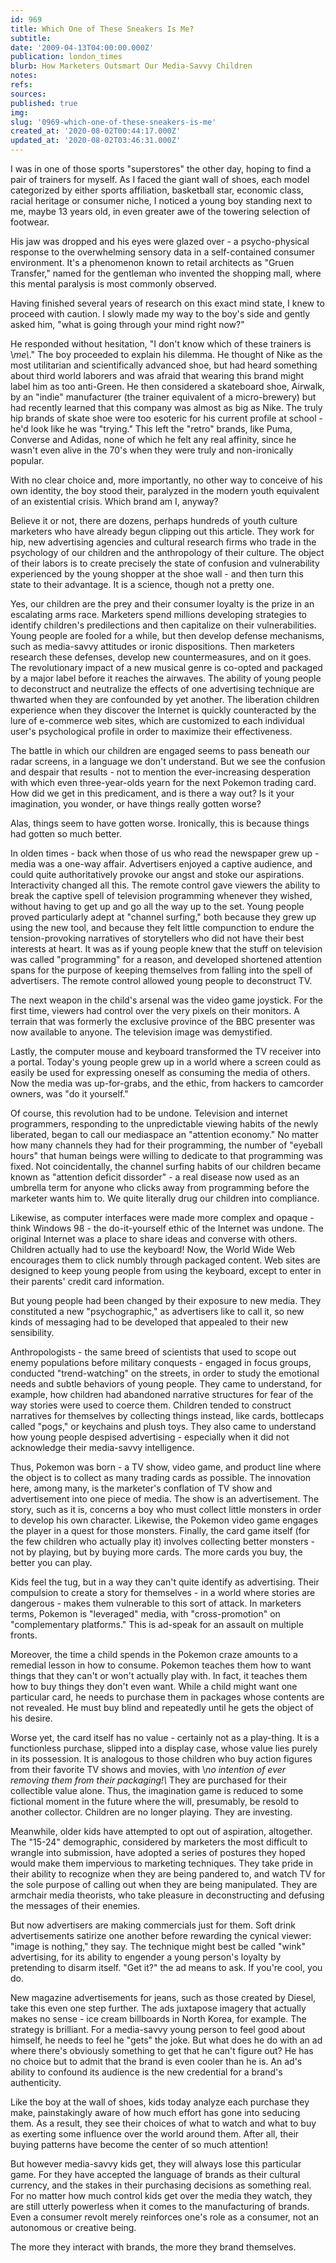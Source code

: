 ```yaml
---
id: 969
title: Which One of These Sneakers Is Me?
subtitle: 
date: '2009-04-13T04:00:00.000Z'
publication: london_times
blurb: How Marketers Outsmart Our Media-Savvy Children
notes: 
refs: 
sources: 
published: true
img: 
slug: '0969-which-one-of-these-sneakers-is-me'
created_at: '2020-08-02T00:44:17.000Z'
updated_at: '2020-08-02T03:46:31.000Z'
---
```

I was in one of those sports "superstores" the other day, hoping to find a pair of trainers for myself. As I faced the giant wall of shoes, each model categorized by either sports affiliation, basketball star, economic class, racial heritage or consumer niche, I noticed a young boy standing next to me, maybe 13 years old, in even greater awe of the towering selection of footwear.

His jaw was dropped and his eyes were glazed over - a psycho-physical response to the overwhelming sensory data in a self-contained consumer environment. It's a phenomenon known to retail architects as "Gruen Transfer," named for the gentleman who invented the shopping mall, where this mental paralysis is most commonly observed.

Having finished several years of research on this exact mind state, I knew to proceed with caution. I slowly made my way to the boy's side and gently asked him, "what is going through your mind right now?"

He responded without hesitation, "I don't know which of these trainers is \\_me\\_." The boy proceeded to explain his dilemma. He thought of Nike as the most utilitarian and scientifically advanced shoe, but had heard something about third world laborers and was afraid that wearing this brand might label him as too anti-Green. He then considered a skateboard shoe, Airwalk, by an "indie" manufacturer (the trainer equivalent of a micro-brewery) but had recently learned that this company was almost as big as Nike. The truly hip brands of skate shoe were too esoteric for his current profile at school - he'd look like he was "trying." This left the "retro" brands, like Puma, Converse and Adidas, none of which he felt any real affinity, since he wasn't even alive in the 70's when they were truly and non-ironically popular.

With no clear choice and, more importantly, no other way to conceive of his own identity, the boy stood their, paralyzed in the modern youth equivalent of an existential crisis. Which brand am I, anyway?

Believe it or not, there are dozens, perhaps hundreds of youth culture marketers who have already begun clipping out this article. They work for hip, new advertising agencies and cultural research firms who trade in the psychology of our children and the anthropology of their culture. The object of their labors is to create precisely the state of confusion and vulnerability experienced by the young shopper at the shoe wall - and then turn this state to their advantage. It is a science, though not a pretty one.

Yes, our children are the prey and their consumer loyalty is the prize in an escalating arms race. Marketers spend millions developing strategies to identify children's predilections and then capitalize on their vulnerabilities. Young people are fooled for a while, but then develop defense mechanisms, such as media-savvy attitudes or ironic dispositions. Then marketers research these defenses, develop new countermeasures, and on it goes. The revolutionary impact of a new musical genre is co-opted and packaged by a major label before it reaches the airwaves. The ability of young people to deconstruct and neutralize the effects of one advertising technique are thwarted when they are confounded by yet another. The liberation children experience when they discover the Internet is quickly counteracted by the lure of e-commerce web sites, which are customized to each individual user's psychological profile in order to maximize their effectiveness.

The battle in which our children are engaged seems to pass beneath our radar screens, in a language we don't understand. But we see the confusion and despair that results - not to mention the ever-increasing desperation with which even three-year-olds yearn for the next Pokemon trading card. How did we get in this predicament, and is there a way out? Is it your imagination, you wonder, or have things really gotten worse?

Alas, things seem to have gotten worse. Ironically, this is because things had gotten so much better.

In olden times - back when those of us who read the newspaper grew up - media was a one-way affair. Advertisers enjoyed a captive audience, and could quite authoritatively provoke our angst and stoke our aspirations. Interactivity changed all this. The remote control gave viewers the ability to break the captive spell of television programming whenever they wished, without having to get up and go all the way up to the set. Young people proved particularly adept at "channel surfing," both because they grew up using the new tool, and because they felt little compunction to endure the tension-provoking narratives of storytellers who did not have their best interests at heart. It was as if young people knew that the stuff on television was called "programming" for a reason, and developed shortened attention spans for the purpose of keeping themselves from falling into the spell of advertisers. The remote control allowed young people to deconstruct TV.

The next weapon in the child's arsenal was the video game joystick. For the first time, viewers had control over the very pixels on their monitors. A terrain that was formerly the exclusive province of the BBC presenter was now available to anyone. The television image was demystified.

Lastly, the computer mouse and keyboard transformed the TV receiver into a portal. Today's young people grew up in a world where a screen could as easily be used for expressing oneself as consuming the media of others. Now the media was up-for-grabs, and the ethic, from hackers to camcorder owners, was "do it yourself."

Of course, this revolution had to be undone. Television and internet programmers, responding to the unpredictable viewing habits of the newly liberated, began to call our mediaspace an "attention economy." No matter how many channels they had for their programming, the number of "eyeball hours" that human beings were willing to dedicate to that programming was fixed. Not coincidentally, the channel surfing habits of our children became known as "attention deficit dissorder" - a real disease now used as an umbrella term for anyone who clicks away from programming before the marketer wants him to. We quite literally drug our children into compliance.

Likewise, as computer interfaces were made more complex and opaque - think Windows 98 - the do-it-yourself ethic of the Internet was undone. The original Internet was a place to share ideas and converse with others. Children actually had to use the keyboard! Now, the World Wide Web encourages them to click numbly through packaged content. Web sites are designed to keep young people from using the keyboard, except to enter in their parents' credit card information.

But young people had been changed by their exposure to new media. They constituted a new "psychographic," as advertisers like to call it, so new kinds of messaging had to be developed that appealed to their new sensibility.

Anthropologists - the same breed of scientists that used to scope out enemy populations before military conquests - engaged in focus groups, conducted "trend-watching" on the streets, in order to study the emotional needs and subtle behaviors of young people. They came to understand, for example, how children had abandoned narrative structures for fear of the way stories were used to coerce them. Children tended to construct narratives for themselves by collecting things instead, like cards, bottlecaps called "pogs," or keychains and plush toys. They also came to understand how young people despised advertising - especially when it did not acknowledge their media-savvy intelligence.

Thus, Pokemon was born - a TV show, video game, and product line where the object is to collect as many trading cards as possible. The innovation here, among many, is the marketer's conflation of TV show and advertisement into one piece of media. The show is an advertisement. The story, such as it is, concerns a boy who must collect little monsters in order to develop his own character. Likewise, the Pokemon video game engages the player in a quest for those monsters. Finally, the card game itself (for the few children who actually play it) involves collecting better monsters - not by playing, but by buying more cards. The more cards you buy, the better you can play.

Kids feel the tug, but in a way they can't quite identify as advertising. Their compulsion to create a story for themselves - in a world where stories are dangerous - makes them vulnerable to this sort of attack. In marketers terms, Pokemon is "leveraged" media, with "cross-promotion" on "complementary platforms." This is ad-speak for an assault on multiple fronts.

Moreover, the time a child spends in the Pokemon craze amounts to a remedial lesson in how to consume. Pokemon teaches them how to want things that they can't or won't actually play with. In fact, it teaches them how to buy things they don't even want. While a child might want one particular card, he needs to purchase them in packages whose contents are not revealed. He must buy blind and repeatedly until he gets the object of his desire.

Worse yet, the card itself has no value - certainly not as a play-thing. It is a functionless purchase, slipped into a display case, whose value lies purely in its possession. It is analogous to those children who buy action figures from their favorite TV shows and movies, with \\_no intention of ever removing them from their packaging!\\_ They are purchased for their collectible value alone. Thus, the imagination game is reduced to some fictional moment in the future where the will, presumably, be resold to another collector. Children are no longer playing. They are investing.

Meanwhile, older kids have attempted to opt out of aspiration, altogether. The "15-24" demographic, considered by marketers the most difficult to wrangle into submission, have adopted a series of postures they hoped would make them impervious to marketing techniques. They take pride in their ability to recognize when they are being pandered to, and watch TV for the sole purpose of calling out when they are being manipulated. They are armchair media theorists, who take pleasure in deconstructing and defusing the messages of their enemies.

But now advertisers are making commercials just for them. Soft drink advertisements satirize one another before rewarding the cynical viewer: "image is nothing," they say. The technique might best be called "wink" advertising, for its ability to engender a young person's loyalty by pretending to disarm itself. "Get it?" the ad means to ask. If you're cool, you do.

New magazine advertisements for jeans, such as those created by Diesel, take this even one step further. The ads juxtapose imagery that actually makes no sense - ice cream billboards in North Korea, for example. The strategy is brilliant. For a media-savvy young person to feel good about himself, he needs to feel he "gets" the joke. But what does he do with an ad where there's obviously something to get that he can't figure out? He has no choice but to admit that the brand is even cooler than he is. An ad's ability to confound its audience is the new credential for a brand's authenticity.

Like the boy at the wall of shoes, kids today analyze each purchase they make, painstakingly aware of how much effort has gone into seducing them. As a result, they see their choices of what to watch and what to buy as exerting some influence over the world around them. After all, their buying patterns have become the center of so much attention!

But however media-savvy kids get, they will always lose this particular game. For they have accepted the language of brands as their cultural currency, and the stakes in their purchasing decisions as something real. For no matter how much control kids get over the media they watch, they are still utterly powerless when it comes to the manufacturing of brands. Even a consumer revolt merely reinforces one's role as a consumer, not an autonomous or creative being.

The more they interact with brands, the more they brand themselves.
